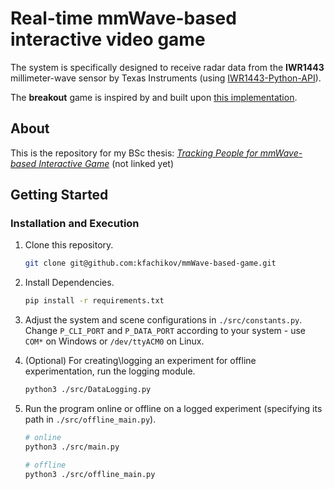 # Real-time mmWave-based interactive video game

The system is specifically designed to receive radar data from the **IWR1443** millimeter-wave sensor by Texas Instruments (using [IWR1443-Python-API](https://github.com/FmmW-Group/IWR1443-Python-API)).

The **breakout** game is inspired by and built upon [this implementation](https://github.com/MatthewTamYT/Breakout).  

## About

This is the repository for my BSc thesis: 
[*Tracking People for mmWave-based Interactive Game*]() (not linked yet)

## Getting Started

### Installation and Execution


1. Clone this repository.
   ```sh
   git clone git@github.com:kfachikov/mmWave-based-game.git
   ```

2. Install Dependencies.
   ```sh
   pip install -r requirements.txt
   ```

3. Adjust the system and scene configurations in `./src/constants.py`. \
Change `P_CLI_PORT` and `P_DATA_PORT` according to your system - use `COM*` on Windows or `/dev/ttyACM0` on Linux.

4. (Optional) For creating\logging an experiment for offline experimentation, run the logging module.
    ```sh
    python3 ./src/DataLogging.py
    ```

5. Run the program online or offline on a logged experiment (specifying its path in `./src/offline_main.py`).
    ```sh
    # online
    python3 ./src/main.py

    # offline
    python3 ./src/offline_main.py
    ```

